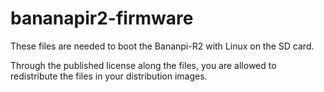 # bananapir2-firmware

These files are needed to boot the Bananpi-R2 with Linux on the SD card.

Through the published license along the files, you are allowed to redistribute the files in your distribution images.
